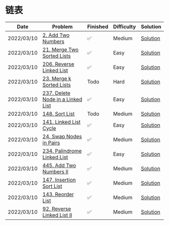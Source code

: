 # 链表
| Date       | Problem                                                                                          | Finished | Difficulty | Solution                                            |
|------------|--------------------------------------------------------------------------------------------------|----------|------------|-----------------------------------------------------|
| 2022/03/10 | [2. Add Two Numbers](https://leetcode.com/problems/add-two-numbers/)                             | ✅        | Medium     | [Solution](./src/linkedlist/AddTwoNumbers.java)     |
| 2022/03/10 | [21. Merge Two Sorted Lists](https://leetcode.com/problems/merge-two-sorted-lists/)              | ✅        | Easy       | [Solution](./src/linkedlist/MergeTwoLists.java)     |
| 2022/03/10 | [206. Reverse Linked List](https://leetcode.com/problems/reverse-linked-list/)                   | ✅        | Easy       | [Solution](./src/linkedlist/ReverseList.java)       |
| 2022/03/10 | [23. Merge k Sorted Lists](https://leetcode.com/problems/merge-k-sorted-lists/)                  | Todo     | Hard       | [Solution](./src/linkedlist/MergeKLists.java)       |
| 2022/03/10 | [237. Delete Node in a Linked List](https://leetcode.com/problems/delete-node-in-a-linked-list/) | ✅        | Easy       | [Solution](./src/linkedlist/DeleteNode.java)        |
| 2022/03/10 | [148. Sort List](https://leetcode.com/problems/sort-list/)                                       | Todo     | Medium     | [Solution](./src/linkedlist/SortList.java)          |
| 2022/03/10 | [141. Linked List Cycle](https://leetcode.com/problems/linked-list-cycle/)                       | ✅        | Easy       | [Solution](./src/linkedlist/HasCycle.java)          |
| 2022/03/10 | [24. Swap Nodes in Pairs](https://leetcode.com/problems/swap-nodes-in-pairs/)                    | ✅        | Medium     | [Solution](./src/linkedlist/SwapPairs.java)         |
| 2022/03/10 | [234. Palindrome Linked List](https://leetcode.com/problems/palindrome-linked-list/)             | ✅        | Easy       | [Solution](./src/linkedlist/IsPalindrome.java)      |
| 2022/03/10 | [445. Add Two Numbers II](https://leetcode.com/problems/add-two-numbers-ii/)                     | ✅        | Medium     | [Solution](./src/linkedlist/AddTwoNumbers2.java)    |
| 2022/03/10 | [147. Insertion Sort List](https://leetcode.com/problems/insertion-sort-list/)                   | ✅        | Medium     | [Solution](./src/linkedlist/InsertionSortList.java) |
| 2022/03/10 | [143. Reorder List](https://leetcode.com/problems/reorder-list/)                                 | ✅        | Medium     | [Solution](./src/linkedlist/ReorderList.java)       |
| 2022/03/10 | [92. Reverse Linked List II](https://leetcode.com/problems/reverse-linked-list-ii/)              | ✅        | Medium     | [Solution](./src/linkedlist/ReverseBetween.java)    |
